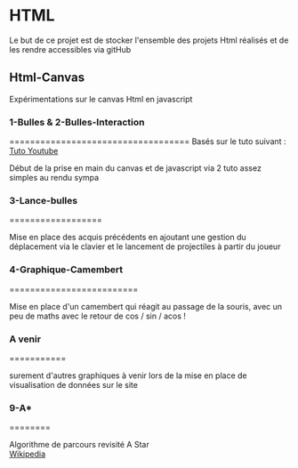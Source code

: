 # **HTML**

Le but de ce projet est de stocker l'ensemble des projets Html réalisés et de les rendre accessibles via gitHub

## **Html-Canvas**

Expérimentations sur le canvas Html en javascript

### 1-Bulles & 2-Bulles-Interaction 
===================================
Basés sur le tuto suivant : [Tuto Youtube](https://www.youtube.com/watch?v=EO6OkltgudE)

Début de la prise en main du canvas et de javascript via 2 tuto assez simples au rendu sympa

### 3-Lance-bulles 
==================

Mise en place des acquis précédents en ajoutant une gestion du déplacement via le clavier et le lancement de projectiles à partir du joueur 

### 4-Graphique-Camembert
=========================

Mise en place d'un camembert qui réagit au passage de la souris, avec un peu de maths avec le retour de  cos / sin / acos ! 

### A venir
===========

surement d'autres graphiques à venir lors de la mise en place de visualisation de données sur le site

### 9-A*
========

Algorithme de parcours revisité A Star  
[Wikipedia](https://fr.wikipedia.org/wiki/Algorithme_A*)
